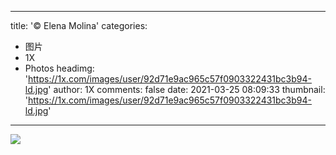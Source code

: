 
---
title: '© Elena Molina'
categories: 
 - 图片
 - 1X
 - Photos
headimg: 'https://1x.com/images/user/92d71e9ac965c57f0903322431bc3b94-ld.jpg'
author: 1X
comments: false
date: 2021-03-25 08:09:33
thumbnail: 'https://1x.com/images/user/92d71e9ac965c57f0903322431bc3b94-ld.jpg'
---

<div>   
<img src="https://1x.com/images/user/92d71e9ac965c57f0903322431bc3b94-ld.jpg" referrerpolicy="no-referrer">  
</div>
            